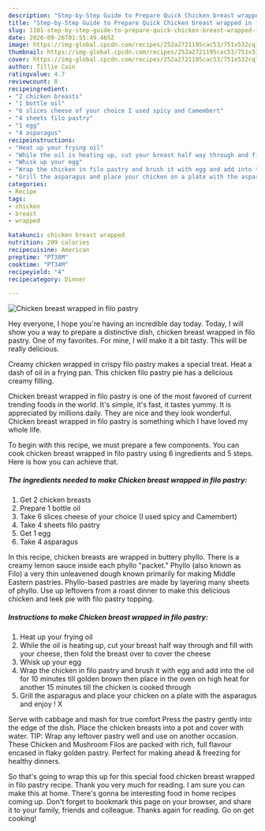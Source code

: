 ```yaml
---
description: "Step-by-Step Guide to Prepare Quick Chicken breast wrapped in filo pastry"
title: "Step-by-Step Guide to Prepare Quick Chicken breast wrapped in filo pastry"
slug: 1101-step-by-step-guide-to-prepare-quick-chicken-breast-wrapped-in-filo-pastry
date: 2020-09-26T01:55:49.465Z
image: https://img-global.cpcdn.com/recipes/252a2721195cac53/751x532cq70/chicken-breast-wrapped-in-filo-pastry-recipe-main-photo.jpg
thumbnail: https://img-global.cpcdn.com/recipes/252a2721195cac53/751x532cq70/chicken-breast-wrapped-in-filo-pastry-recipe-main-photo.jpg
cover: https://img-global.cpcdn.com/recipes/252a2721195cac53/751x532cq70/chicken-breast-wrapped-in-filo-pastry-recipe-main-photo.jpg
author: Tillie Cain
ratingvalue: 4.7
reviewcount: 8
recipeingredient:
- "2 chicken breasts"
- "1 bottle oil"
- "6 slices cheese of your choice I used spicy and Camembert"
- "4 sheets filo pastry"
- "1 egg"
- "4 asparagus"
recipeinstructions:
- "Heat up your frying oil"
- "While the oil is heating up, cut your breast half way through and fill with your cheese, then fold the breast over to cover the cheese"
- "Whisk up your egg"
- "Wrap the chicken in filo pastry and brush it with egg and add into the oil for 10 minutes till golden brown then place in the oven on high heat for another 15 minutes till the chicken is cooked through"
- "Grill the asparagus and place your chicken on a plate with the asparagus and enjoy ! X"
categories:
- Recipe
tags:
- chicken
- breast
- wrapped

katakunci: chicken breast wrapped 
nutrition: 209 calories
recipecuisine: American
preptime: "PT38M"
cooktime: "PT34M"
recipeyield: "4"
recipecategory: Dinner

---
```



![Chicken breast wrapped in filo pastry](https://img-global.cpcdn.com/recipes/252a2721195cac53/751x532cq70/chicken-breast-wrapped-in-filo-pastry-recipe-main-photo.jpg)

Hey everyone, I hope you're having an incredible day today. Today, I will show you a way to prepare a distinctive dish, chicken breast wrapped in filo pastry. One of my favorites. For mine, I will make it a bit tasty. This will be really delicious.

Creamy chicken wrapped in crispy filo pastry makes a special treat. Heat a dash of oil in a frying pan. This chicken filo pastry pie has a delicious creamy filling.

Chicken breast wrapped in filo pastry is one of the most favored of current trending foods in the world. It's simple, it's fast, it tastes yummy. It is appreciated by millions daily. They are nice and they look wonderful. Chicken breast wrapped in filo pastry is something which I have loved my whole life.


To begin with this recipe, we must prepare a few components. You can cook chicken breast wrapped in filo pastry using 6 ingredients and 5 steps. Here is how you can achieve that.

<!--inarticleads1-->

##### The ingredients needed to make Chicken breast wrapped in filo pastry:

1. Get 2 chicken breasts
1. Prepare 1 bottle oil
1. Take 6 slices cheese of your choice (I used spicy and Camembert)
1. Take 4 sheets filo pastry
1. Get 1 egg
1. Take 4 asparagus


In this recipe, chicken breasts are wrapped in buttery phyllo. There is a creamy lemon sauce inside each phyllo &#34;packet.&#34; Phyllo (also known as Filo) a very thin unleavened dough known primarily for making Middle Eastern pastries. Phyllo-based pastries are made by layering many sheets of phyllo. Use up leftovers from a roast dinner to make this delicious chicken and leek pie with filo pastry topping. 

<!--inarticleads2-->

##### Instructions to make Chicken breast wrapped in filo pastry:

1. Heat up your frying oil
1. While the oil is heating up, cut your breast half way through and fill with your cheese, then fold the breast over to cover the cheese
1. Whisk up your egg
1. Wrap the chicken in filo pastry and brush it with egg and add into the oil for 10 minutes till golden brown then place in the oven on high heat for another 15 minutes till the chicken is cooked through
1. Grill the asparagus and place your chicken on a plate with the asparagus and enjoy ! X


Serve with cabbage and mash for true comfort Press the pastry gently into the edge of the dish. Place the chicken breasts into a pot and cover with water. TIP: Wrap any leftover pastry well and use on another occasion. These Chicken and Mushroom Filos are packed with rich, full flavour encased in flaky golden pastry. Perfect for making ahead &amp; freezing for healthy dinners. 

So that's going to wrap this up for this special food chicken breast wrapped in filo pastry recipe. Thank you very much for reading. I am sure you can make this at home. There's gonna be interesting food in home recipes coming up. Don't forget to bookmark this page on your browser, and share it to your family, friends and colleague. Thanks again for reading. Go on get cooking!
